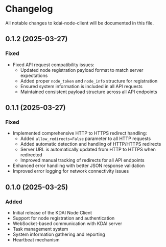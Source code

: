 # Changelog

All notable changes to kdai-node-client will be documented in this file.

## 0.1.2 (2025-03-27)

### Fixed
- Fixed API request compatibility issues:
  - Updated node registration payload format to match server expectations
  - Added proper `node_token` and `node_info` structure for registration
  - Ensured system information is included in all API requests
  - Maintained consistent payload structure across all API endpoints

## 0.1.1 (2025-03-27)

### Fixed
- Implemented comprehensive HTTP to HTTPS redirect handling:
  - Added `allow_redirects=False` parameter to all HTTP requests
  - Added automatic detection and handling of HTTP/HTTPS redirects
  - Server URL is automatically updated from HTTP to HTTPS when redirected
  - Improved manual tracking of redirects for all API endpoints
- Enhanced error handling with better JSON response validation
- Improved error logging for network connectivity issues

## 0.1.0 (2025-03-25)

### Added
- Initial release of the KDAI Node Client
- Support for node registration and authentication
- WebSocket-based communication with KDAI server
- Task management system
- System information gathering and reporting
- Heartbeat mechanism